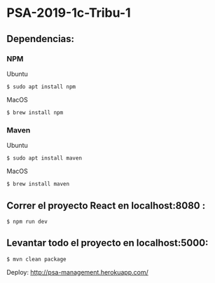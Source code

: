 # PSA-2019-1c-Tribu-1

## Dependencias:

### NPM

Ubuntu

```
$ sudo apt install npm
```

MacOS

```
$ brew install npm
```


### Maven

Ubuntu

```
$ sudo apt install maven
```

MacOS

```
$ brew install maven
```


## Correr el proyecto React en localhost:8080 :

```
$ npm run dev
```

## Levantar todo el proyecto en localhost:5000:

```
$ mvn clean package
```

Deploy: http://psa-management.herokuapp.com/
